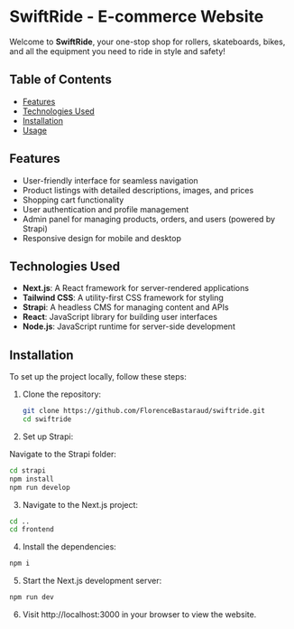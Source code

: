 # SwiftRide - E-commerce Website

Welcome to **SwiftRide**, your one-stop shop for rollers, skateboards, bikes, and all the equipment you need to ride in style and safety!

## Table of Contents

- [Features](#features)
- [Technologies Used](#technologies-used)
- [Installation](#installation)
- [Usage](#usage)

## Features

- User-friendly interface for seamless navigation
- Product listings with detailed descriptions, images, and prices
- Shopping cart functionality
- User authentication and profile management
- Admin panel for managing products, orders, and users (powered by Strapi)
- Responsive design for mobile and desktop

## Technologies Used

- **Next.js**: A React framework for server-rendered applications
- **Tailwind CSS**: A utility-first CSS framework for styling
- **Strapi**: A headless CMS for managing content and APIs
- **React**: JavaScript library for building user interfaces
- **Node.js**: JavaScript runtime for server-side development

## Installation

To set up the project locally, follow these steps:

1. Clone the repository:

   ```bash
   git clone https://github.com/FlorenceBastaraud/swiftride.git
   cd swiftride

   ```

2. Set up Strapi:

Navigate to the Strapi folder:

```bash
cd strapi
npm install
npm run develop
```

3. Navigate to the Next.js project:

```bash
cd ..
cd frontend

```

4. Install the dependencies:

```bash
npm i

```

5. Start the Next.js development server:

```bash
npm run dev

```

6. Visit http://localhost:3000 in your browser to view the website.
